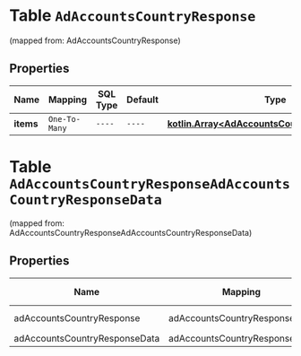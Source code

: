 
# Table `AdAccountsCountryResponse`
(mapped from: AdAccountsCountryResponse)

## Properties
Name | Mapping | SQL Type | Default | Type | Description | Notes
---- | ------- | -------- | ------- | ---- | ----------- | -----
**items** | `One-To-Many` | `----` | `----`  | [**kotlin.Array&lt;AdAccountsCountryResponseData&gt;**](AdAccountsCountryResponseData.md) |  |  [optional]


# **Table `AdAccountsCountryResponseAdAccountsCountryResponseData`**
(mapped from: AdAccountsCountryResponseAdAccountsCountryResponseData)

## Properties
Name | Mapping | SQL Type | Default | Type | Description | Notes
---- | ------- | -------- | ------- | ---- | ----------- | -----
adAccountsCountryResponse | adAccountsCountryResponse | long | | kotlin.Long | Primary Key | *one*
adAccountsCountryResponseData | adAccountsCountryResponseData | long | | kotlin.Long | Foreign Key | *many*



